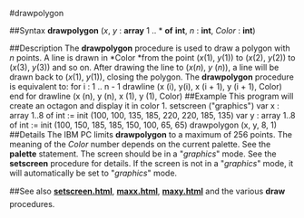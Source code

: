 
#drawpolygon

##Syntax
**drawpolygon** (*x*, *y*  : **array** 1 .. * **of** **int**, *n* : **int**, *Color* : **int**)

##Description
The **drawpolygon** procedure is used to draw a polygon with *n* points. A line is drawn in *Color *from the point (*x*(1), *y*(1)) to (*x*(2), *y*(2)) to (*x*(3), *y*(3)) and so on. After drawing the line to (*x*(*n*), *y* (*n*)), a line will be drawn back to (*x*(1), *y*(1)), closing the polygon. The **drawpolygon** procedure is equivalent to:
        for i : 1 .. n - 1
            drawline (x (i), y(i), x (i + 1), y (i + 1), Color)
        end for
        drawline (x (n), y (n), x (1), y (1), Color)
##Example
This program will create an octagon and display it in color 1.
        setscreen ("graphics")
        var x : array 1..8 of int := init (100, 100, 135, 185, 
                                   220, 220, 185, 135)
        var y : array 1..8 of int := init (100, 150, 185, 185,
                                   150, 100, 65, 65)
        drawpolygon (x, y, 8, 1)
##Details
The IBM PC limits **drawpolygon** to a maximum of 256 points.
The meaning of the *Color* number depends on the current palette. See the **palette** statement.
The screen should be in a "*graphics*" mode. See the **setscreen** procedure for details. If the screen is not in a "*graphics*" mode, it will automatically be set to "*graphics*" mode.

##See also
**[setscreen.html](setscreen)**, **[maxx.html](maxx)**, **[maxy.html](maxy)** and the various **draw** procedures. 
